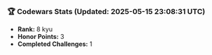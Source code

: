 ### 🏆 Codewars Stats (Updated: 2025-05-15 23:08:31 UTC)

- **Rank:** 8 kyu
- **Honor Points:** 3
- **Completed Challenges:** 1
